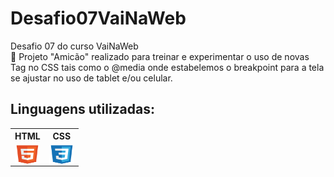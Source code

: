 # Desafio07VaiNaWeb
Desafio 07 do curso VaiNaWeb <br>
🐶 Projeto "Amicão" realizado para treinar e experimentar o uso de novas Tag no CSS tais como o @media onde estabelemos o breakpoint para a tela se ajustar no uso de tablet e/ou celular.

<h2> Linguagens utilizadas: </h2>

<table>
<tr>
  <th> HTML </th>
  <th> CSS </th>

</tr>
<tr>
  <td> <img align="center" alt="HTML" height="30" width="40" src="https://raw.githubusercontent.com/devicons/devicon/master/icons/html5/html5-original.svg"> </td>
  <td> <img align="center" alt="CSS" height="30" width="40" src="https://raw.githubusercontent.com/devicons/devicon/master/icons/css3/css3-original.svg"> </td>

</tr>
</table>
